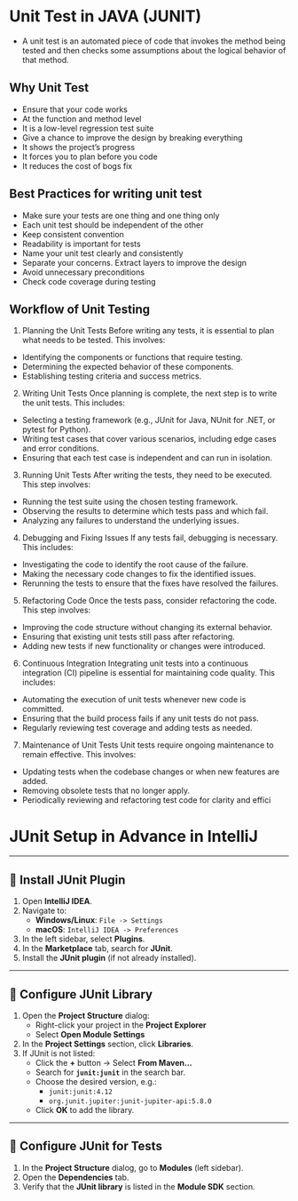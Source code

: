 # Unit Test in JAVA (JUNIT)
 - A unit test is an automated piece of code that invokes the method being tested and then checks some assumptions about the logical behavior of that method.
## Why Unit Test
- Ensure that your code works
- At the function and method level
- It is a low-level regression test suite
- Give a chance to improve  the design by breaking everything
- It shows the project’s progress
- It forces you to plan before you code
- It reduces the cost of bogs fix

## Best Practices for writing unit test
- Make sure your tests are one thing and one thing only
- Each unit test should be independent of the other
- Keep consistent convention
- Readability is important for tests
- Name your unit test clearly and consistently
- Separate your concerns. Extract layers to improve the design
- Avoid unnecessary preconditions
- Check code coverage during testing

## Workflow of Unit Testing

1. Planning the Unit Tests
Before writing any tests, it is essential to plan what needs to be tested. This involves:
- Identifying the components or functions that require testing.
- Determining the expected behavior of these components.
- Establishing testing criteria and success metrics.
2. Writing Unit Tests
Once planning is complete, the next step is to write the unit tests. This includes:
- Selecting a testing framework (e.g., JUnit for Java, NUnit for .NET, or pytest for Python).
- Writing test cases that cover various scenarios, including edge cases and error conditions.
- Ensuring that each test case is independent and can run in isolation.
3. Running Unit Tests
After writing the tests, they need to be executed. This step involves:
- Running the test suite using the chosen testing framework.
- Observing the results to determine which tests pass and which fail.
- Analyzing any failures to understand the underlying issues.
4. Debugging and Fixing Issues
If any tests fail, debugging is necessary. This includes:
- Investigating the code to identify the root cause of the failure.
- Making the necessary code changes to fix the identified issues.
- Rerunning the tests to ensure that the fixes have resolved the failures.
5. Refactoring Code
Once the tests pass, consider refactoring the code. This step involves:
- Improving the code structure without changing its external behavior.
- Ensuring that existing unit tests still pass after refactoring.
- Adding new tests if new functionality or changes were introduced.
6. Continuous Integration
Integrating unit tests into a continuous integration (CI) pipeline is essential for maintaining code quality. This includes:
- Automating the execution of unit tests whenever new code is committed.
- Ensuring that the build process fails if any unit tests do not pass.
- Regularly reviewing test coverage and adding tests as needed.
7. Maintenance of Unit Tests
Unit tests require ongoing maintenance to remain effective. This involves:
- Updating tests when the codebase changes or when new features are added.
- Removing obsolete tests that no longer apply.
- Periodically reviewing and refactoring test code for clarity and effici



# JUnit Setup in Advance in IntelliJ  

---

## 🔹 Install JUnit Plugin
1. Open **IntelliJ IDEA**.  
2. Navigate to:  
   - **Windows/Linux**: `File -> Settings`  
   - **macOS**: `IntelliJ IDEA -> Preferences`  
3. In the left sidebar, select **Plugins**.  
4. In the **Marketplace** tab, search for **JUnit**.  
5. Install the **JUnit plugin** (if not already installed).  

---

## 🔹 Configure JUnit Library
1. Open the **Project Structure** dialog:  
   - Right-click your project in the **Project Explorer**  
   - Select **Open Module Settings**  
2. In the **Project Settings** section, click **Libraries**.  
3. If JUnit is not listed:  
   - Click the **+** button → Select **From Maven...**  
   - Search for **`junit:junit`** in the search bar.  
   - Choose the desired version, e.g.:  
     - `junit:junit:4.12`  
     - `org.junit.jupiter:junit-jupiter-api:5.8.0`  
   - Click **OK** to add the library.  

---

## 🔹 Configure JUnit for Tests
1. In the **Project Structure** dialog, go to **Modules** (left sidebar).  
2. Open the **Dependencies** tab.  
3. Verify that the **JUnit library** is listed in the **Module SDK** section.  
